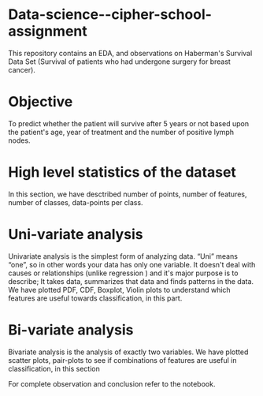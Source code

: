 # Data-science--cipher-school-assignment
This repository contains  an EDA, and observations on Haberman's Survival Data Set (Survival of patients who had undergone surgery for breast cancer).

# Objective

To predict whether the patient will survive after 5 years or not based upon the patient's age, year of treatment and the number of positive lymph nodes.

# High level statistics of the dataset

In this section, we have desctribed number of points, number of features, number of classes, data-points per class.

# Uni-variate analysis

Univariate analysis is the simplest form of analyzing data. “Uni” means “one”, so in other words your data has only one variable. It doesn't deal with causes or relationships (unlike regression ) and it's major purpose is to describe; It takes data, summarizes that data and finds patterns in the data.
We have plotted PDF, CDF, Boxplot, Violin plots to understand which features are useful towards classification, in this part.

# Bi-variate analysis

Bivariate analysis is the analysis of exactly two variables.
We have plotted scatter plots, pair-plots to see if combinations of features are useful in classification, in this section

For complete observation and conclusion refer to the notebook.

